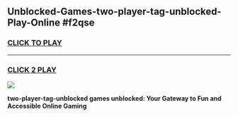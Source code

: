 
## Unblocked-Games-two-player-tag-unblocked-Play-Online #f2qse
<h3>
<a href="https://news.freeplayer.one?title=two-player-tag-unblocked&ref=3">CLICK TO PLAY</a></h3>
<hr>

<h3>
<a href="https://news.freeplayer.one?title=two-player-tag-unblocked&ref=3">CLICK 2 PLAY</a>
  
</h3>

<a href="https://news.freeplayer.one?title=two-player-tag-unblocked&ref=3"><img src="https://clearcache.store/games.png"></a>


**two-player-tag-unblocked games unblocked: Your Gateway to Fun and Accessible Online Gaming**
